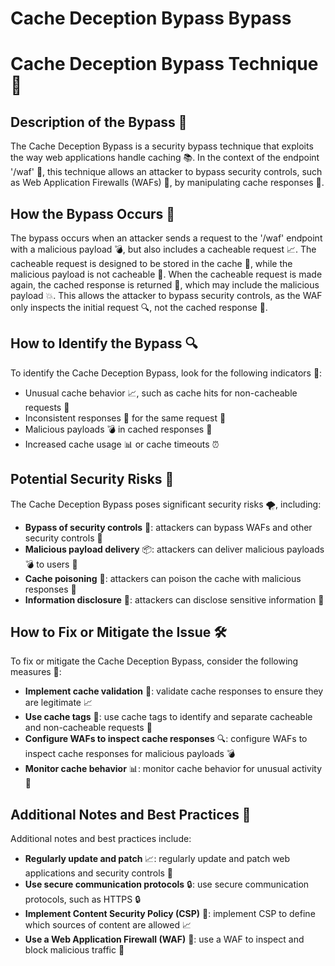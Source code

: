# Cache Deception Bypass Bypass

# Cache Deception Bypass Technique 🚨
## Description of the Bypass 📝
The Cache Deception Bypass is a security bypass technique that exploits the way web applications handle caching 📚. In the context of the endpoint '/waf' 🚪, this technique allows an attacker to bypass security controls, such as Web Application Firewalls (WAFs) 🚫, by manipulating cache responses 🔄.

## How the Bypass Occurs 🤔
The bypass occurs when an attacker sends a request to the '/waf' endpoint with a malicious payload 💣, but also includes a cacheable request 📈. The cacheable request is designed to be stored in the cache 📁, while the malicious payload is not cacheable 🚫. When the cacheable request is made again, the cached response is returned 📝, which may include the malicious payload 💥. This allows the attacker to bypass security controls, as the WAF only inspects the initial request 🔍, not the cached response 📝.

## How to Identify the Bypass 🔍
To identify the Cache Deception Bypass, look for the following indicators 🚨:
* Unusual cache behavior 📈, such as cache hits for non-cacheable requests 🤔
* Inconsistent responses 📝 for the same request 📝
* Malicious payloads 💣 in cached responses 📝
* Increased cache usage 📊 or cache timeouts ⏰

## Potential Security Risks 🚨
The Cache Deception Bypass poses significant security risks 🌪️, including:
* **Bypass of security controls** 🚫: attackers can bypass WAFs and other security controls 🚪
* **Malicious payload delivery** 📦: attackers can deliver malicious payloads 💣 to users 📝
* **Cache poisoning** 🚽: attackers can poison the cache with malicious responses 📝
* **Information disclosure** 📄: attackers can disclose sensitive information 📝

## How to Fix or Mitigate the Issue 🛠️
To fix or mitigate the Cache Deception Bypass, consider the following measures 📝:
* **Implement cache validation** 📝: validate cache responses to ensure they are legitimate 📈
* **Use cache tags** 📁: use cache tags to identify and separate cacheable and non-cacheable requests 📝
* **Configure WAFs to inspect cache responses** 🔍: configure WAFs to inspect cache responses for malicious payloads 💣
* **Monitor cache behavior** 📊: monitor cache behavior for unusual activity 🚨

## Additional Notes and Best Practices 📝
Additional notes and best practices include:
* **Regularly update and patch** 📈: regularly update and patch web applications and security controls 🚫
* **Use secure communication protocols** 🔒: use secure communication protocols, such as HTTPS 🔒
* **Implement Content Security Policy (CSP)** 📝: implement CSP to define which sources of content are allowed 📈
* **Use a Web Application Firewall (WAF)** 🚫: use a WAF to inspect and block malicious traffic 🚨